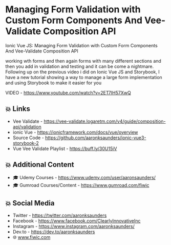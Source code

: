 # Managing Form Validation with Custom Form Components And Vee-Validate Composition API
Ionic Vue JS: Managing Form Validation with Custom Form Components And Vee-Validate Composition API

working wth forms and then again forms with many different sections and then you add in validation and testing and it can be come a nightmare. Following up on the previous video i did on Ionic Vue JS and Storybook, I have a new tutorial showing a way to manage a large form implementation and using Storybook to make it easier for you

VIDEO - https://www.youtube.com/watch?v=2ET7IH57XwQ




💥 Links
-----------------------------------
- Vee Validate - https://vee-validate.logaretm.com/v4/guide/composition-api/validation
- ionic Vue - https://ionicframework.com/docs/vue/overview
- Source Code - https://github.com/aaronksaunders/ionic-vue3-storybook-2
- Vue Vee Validate Playlist - https://buff.ly/30U15iV



💥 Additional Content
-----------------------------------
- 🎓 Udemy Courses - https://www.udemy.com/user/aaronsaunders/
- 🎓 Gumroad Courses/Content - https://www.gumroad.com/fiwic

💥 Social Media 
-------------------------
- Twitter - https://twitter.com/aaronksaunders
- Facebook - https://www.facebook.com/ClearlyInnovativeInc
- Instagram - https://www.instagram.com/aaronksaunders/
- Dev.to - https://dev.to/aaronksaunders
- 🌐 www.fiwic.com
